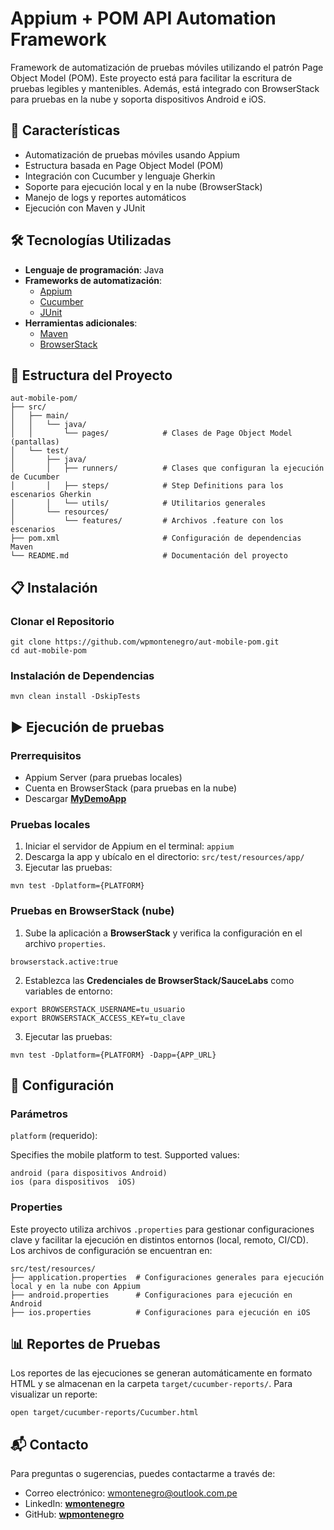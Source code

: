# Appium + POM API Automation Framework

Framework de automatización de pruebas móviles utilizando el patrón Page Object Model (POM).
Este proyecto está para facilitar la escritura de pruebas legibles y mantenibles.
Además, está integrado con BrowserStack para pruebas en la nube y soporta dispositivos Android e iOS.

## 🚀 Características

- Automatización de pruebas móviles usando Appium
- Estructura basada en Page Object Model (POM)
- Integración con Cucumber y lenguaje Gherkin
- Soporte para ejecución local y en la nube (BrowserStack)
- Manejo de logs y reportes automáticos
- Ejecución con Maven y JUnit


## 🛠️ Tecnologías Utilizadas

- **Lenguaje de programación**: Java
- **Frameworks de automatización**:
    - [Appium](https://appium.io/)
    - [Cucumber](https://cucumber.io/)
    - [JUnit](https://junit.org/)
- **Herramientas adicionales**:
    - [Maven](https://maven.apache.org/)
    - [BrowserStack](https://www.browserstack.com/)

## 📂 Estructura del Proyecto

```
aut-mobile-pom/
├── src/
│   ├── main/
│   │   └── java/
│   │       └── pages/            # Clases de Page Object Model (pantallas)
│   └── test/
│       ├── java/
│       │   ├── runners/          # Clases que configuran la ejecución de Cucumber
│       │   ├── steps/            # Step Definitions para los escenarios Gherkin
│       │   └── utils/            # Utilitarios generales
│       └── resources/
│           └── features/         # Archivos .feature con los escenarios
├── pom.xml                       # Configuración de dependencias Maven
└── README.md                     # Documentación del proyecto
```

## 📋 Instalación

### Clonar el Repositorio

```
git clone https://github.com/wpmontenegro/aut-mobile-pom.git
cd aut-mobile-pom
```

### Instalación de Dependencias

```
mvn clean install -DskipTests
```

## ▶️ Ejecución de pruebas

### Prerrequisitos

- Appium Server (para pruebas locales)
- Cuenta en BrowserStack (para pruebas en la nube)
- Descargar [**MyDemoApp**](https://github.com/saucelabs/my-demo-app-rn/releases/)

### Pruebas locales

1. Iniciar el servidor de Appium en el terminal: ```appium```
2. Descarga la app y ubícalo en el directorio: `src/test/resources/app/`
3. Ejecutar las pruebas:
```
mvn test -Dplatform={PLATFORM}
```

### Pruebas en BrowserStack (nube)

1. Sube la aplicación a **BrowserStack** y verifica la configuración en el archivo `properties`.
```
browserstack.active:true
```
2. Establezca las **Credenciales de BrowserStack/SauceLabs** como variables de entorno:
```
export BROWSERSTACK_USERNAME=tu_usuario
export BROWSERSTACK_ACCESS_KEY=tu_clave
```
3. Ejecutar las pruebas:
```
mvn test -Dplatform={PLATFORM} -Dapp={APP_URL}
```

## 🔧 Configuración

### Parámetros

`platform` (requerido):

Specifies the mobile platform to test. Supported values:

```
android (para dispositivos Android)
ios (para dispositivos  iOS)
```

### Properties

Este proyecto utiliza archivos `.properties` para gestionar configuraciones clave y facilitar la ejecución en distintos entornos (local, remoto, CI/CD).
Los archivos de configuración se encuentran en:

```
src/test/resources/
├── application.properties  # Configuraciones generales para ejecución local y en la nube con Appium
├── android.properties      # Configuraciones para ejecución en Android
├── ios.properties          # Configuraciones para ejecución en iOS
```

## 📊 Reportes de Pruebas

Los reportes de las ejecuciones se generan automáticamente en formato HTML y se almacenan en la carpeta `target/cucumber-reports/`.
Para visualizar un reporte:

```
open target/cucumber-reports/Cucumber.html
```

## 📬 Contacto

Para preguntas o sugerencias, puedes contactarme a través de:

- Correo electrónico: wmontenegro@outlook.com.pe
- LinkedIn: [**wmontenegro**](https://www.linkedin.com/in/wmontenegro)
- GitHub: [**wpmontenegro**](https://github.com/wpmontenegro)